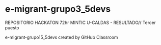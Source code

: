 # e-migrant-grupo3_5devs

REPOSITORIO HACKATON 72hr MINTIC U-CALDAS - RESULTADO// Tercer puesto 

e-migrant-grupo15_5devs created by GitHub Classroom
